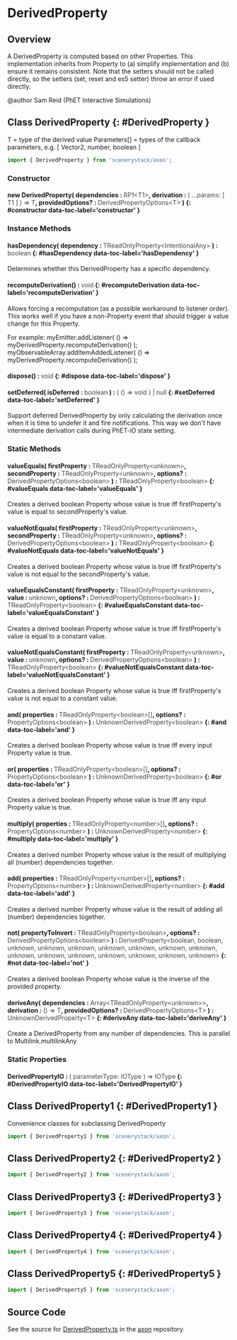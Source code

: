 # DerivedProperty

## Overview

A DerivedProperty is computed based on other Properties.  This implementation inherits from Property to (a) simplify
implementation and (b) ensure it remains consistent. Note that the setters should not be called directly, so the
setters (set, reset and es5 setter) throw an error if used directly.

@author Sam Reid (PhET Interactive Simulations)

## Class DerivedProperty {: #DerivedProperty }


T = type of the derived value
Parameters[] = types of the callback parameters, e.g. [ Vector2, number, boolean ]

```js
import { DerivedProperty } from 'scenerystack/axon';
```
### Constructor

#### new DerivedProperty( dependencies : <span style="font-weight: 400; opacity: 80%;">RP1&lt;T1&gt;</span>, derivation : <span style="font-weight: 400; opacity: 80%;">( ...params: [ T1 ] ) =&gt; T</span>, providedOptions? : <span style="font-weight: 400; opacity: 80%;">DerivedPropertyOptions&lt;T&gt;</span> ) {: #constructor data-toc-label='constructor' }

### Instance Methods

#### hasDependency( dependency : <span style="font-weight: 400; opacity: 80%;">TReadOnlyProperty&lt;IntentionalAny&gt;</span> ) : <span style="font-weight: 400; opacity: 80%;">boolean</span> {: #hasDependency data-toc-label='hasDependency' }

Determines whether this DerivedProperty has a specific dependency.

#### recomputeDerivation() : <span style="font-weight: 400; opacity: 80%;">void</span> {: #recomputeDerivation data-toc-label='recomputeDerivation' }

Allows forcing a recomputation (as a possible workaround to listener order). This works well if you have a
non-Property event that should trigger a value change for this Property.

For example:
myEmitter.addListener( () =&gt; myDerivedProperty.recomputeDerivation() );
myObservableArray.addItemAddedListener( () =&gt; myDerivedProperty.recomputeDerivation() );

#### dispose() : <span style="font-weight: 400; opacity: 80%;">void</span> {: #dispose data-toc-label='dispose' }

#### setDeferred( isDeferred : <span style="font-weight: 400; opacity: 80%;">boolean</span> ) : <span style="font-weight: 400; opacity: 80%;">( () =&gt; void ) | null</span> {: #setDeferred data-toc-label='setDeferred' }

Support deferred DerivedProperty by only calculating the derivation once when it is time to undefer it and fire
notifications. This way we don't have intermediate derivation calls during PhET-iO state setting.

### Static Methods

#### valueEquals( firstProperty : <span style="font-weight: 400; opacity: 80%;">TReadOnlyProperty&lt;unknown&gt;</span>, secondProperty : <span style="font-weight: 400; opacity: 80%;">TReadOnlyProperty&lt;unknown&gt;</span>, options? : <span style="font-weight: 400; opacity: 80%;">DerivedPropertyOptions&lt;boolean&gt;</span> ) : <span style="font-weight: 400; opacity: 80%;">TReadOnlyProperty&lt;boolean&gt;</span> {: #valueEquals data-toc-label='valueEquals' }

Creates a derived boolean Property whose value is true iff firstProperty's value is equal to secondProperty's
value.

#### valueNotEquals( firstProperty : <span style="font-weight: 400; opacity: 80%;">TReadOnlyProperty&lt;unknown&gt;</span>, secondProperty : <span style="font-weight: 400; opacity: 80%;">TReadOnlyProperty&lt;unknown&gt;</span>, options? : <span style="font-weight: 400; opacity: 80%;">DerivedPropertyOptions&lt;boolean&gt;</span> ) : <span style="font-weight: 400; opacity: 80%;">TReadOnlyProperty&lt;boolean&gt;</span> {: #valueNotEquals data-toc-label='valueNotEquals' }

Creates a derived boolean Property whose value is true iff firstProperty's value is not equal to the
secondProperty's value.

#### valueEqualsConstant( firstProperty : <span style="font-weight: 400; opacity: 80%;">TReadOnlyProperty&lt;unknown&gt;</span>, value : <span style="font-weight: 400; opacity: 80%;">unknown</span>, options? : <span style="font-weight: 400; opacity: 80%;">DerivedPropertyOptions&lt;boolean&gt;</span> ) : <span style="font-weight: 400; opacity: 80%;">TReadOnlyProperty&lt;boolean&gt;</span> {: #valueEqualsConstant data-toc-label='valueEqualsConstant' }

Creates a derived boolean Property whose value is true iff firstProperty's value is equal to a constant value.

#### valueNotEqualsConstant( firstProperty : <span style="font-weight: 400; opacity: 80%;">TReadOnlyProperty&lt;unknown&gt;</span>, value : <span style="font-weight: 400; opacity: 80%;">unknown</span>, options? : <span style="font-weight: 400; opacity: 80%;">DerivedPropertyOptions&lt;boolean&gt;</span> ) : <span style="font-weight: 400; opacity: 80%;">TReadOnlyProperty&lt;boolean&gt;</span> {: #valueNotEqualsConstant data-toc-label='valueNotEqualsConstant' }

Creates a derived boolean Property whose value is true iff firstProperty's value is not equal to a constant value.

#### and( properties : <span style="font-weight: 400; opacity: 80%;">TReadOnlyProperty&lt;boolean&gt;[]</span>, options? : <span style="font-weight: 400; opacity: 80%;">PropertyOptions&lt;boolean&gt;</span> ) : <span style="font-weight: 400; opacity: 80%;">UnknownDerivedProperty&lt;boolean&gt;</span> {: #and data-toc-label='and' }

Creates a derived boolean Property whose value is true iff every input Property value is true.

#### or( properties : <span style="font-weight: 400; opacity: 80%;">TReadOnlyProperty&lt;boolean&gt;[]</span>, options? : <span style="font-weight: 400; opacity: 80%;">PropertyOptions&lt;boolean&gt;</span> ) : <span style="font-weight: 400; opacity: 80%;">UnknownDerivedProperty&lt;boolean&gt;</span> {: #or data-toc-label='or' }

Creates a derived boolean Property whose value is true iff any input Property value is true.

#### multiply( properties : <span style="font-weight: 400; opacity: 80%;">TReadOnlyProperty&lt;number&gt;[]</span>, options? : <span style="font-weight: 400; opacity: 80%;">PropertyOptions&lt;number&gt;</span> ) : <span style="font-weight: 400; opacity: 80%;">UnknownDerivedProperty&lt;number&gt;</span> {: #multiply data-toc-label='multiply' }

Creates a derived number Property whose value is the result of multiplying all (number) dependencies together.

#### add( properties : <span style="font-weight: 400; opacity: 80%;">TReadOnlyProperty&lt;number&gt;[]</span>, options? : <span style="font-weight: 400; opacity: 80%;">PropertyOptions&lt;number&gt;</span> ) : <span style="font-weight: 400; opacity: 80%;">UnknownDerivedProperty&lt;number&gt;</span> {: #add data-toc-label='add' }

Creates a derived number Property whose value is the result of adding all (number) dependencies together.

#### not( propertyToInvert : <span style="font-weight: 400; opacity: 80%;">TReadOnlyProperty&lt;boolean&gt;</span>, options? : <span style="font-weight: 400; opacity: 80%;">DerivedPropertyOptions&lt;boolean&gt;</span> ) : <span style="font-weight: 400; opacity: 80%;">DerivedProperty&lt;boolean, boolean, unknown, unknown, unknown, unknown, unknown, unknown, unknown, unknown, unknown, unknown, unknown, unknown, unknown, unknown&gt;</span> {: #not data-toc-label='not' }

Creates a derived boolean Property whose value is the inverse of the provided property.

#### deriveAny( dependencies : <span style="font-weight: 400; opacity: 80%;">Array&lt;TReadOnlyProperty&lt;unknown&gt;&gt;</span>, derivation : <span style="font-weight: 400; opacity: 80%;">() =&gt; T</span>, providedOptions? : <span style="font-weight: 400; opacity: 80%;">DerivedPropertyOptions&lt;T&gt;</span> ) : <span style="font-weight: 400; opacity: 80%;">UnknownDerivedProperty&lt;T&gt;</span> {: #deriveAny data-toc-label='deriveAny' }

Create a DerivedProperty from any number of dependencies.  This is parallel to Multilink.multilinkAny

### Static Properties

#### DerivedPropertyIO : <span style="font-weight: 400; opacity: 80%;">( parameterType: IOType ) =&gt; IOType</span> {: #DerivedPropertyIO data-toc-label='DerivedPropertyIO' }



## Class DerivedProperty1 {: #DerivedProperty1 }


Convenience classes for subclassing DerivedProperty

```js
import { DerivedProperty1 } from 'scenerystack/axon';
```


## Class DerivedProperty2 {: #DerivedProperty2 }


```js
import { DerivedProperty2 } from 'scenerystack/axon';
```


## Class DerivedProperty3 {: #DerivedProperty3 }


```js
import { DerivedProperty3 } from 'scenerystack/axon';
```


## Class DerivedProperty4 {: #DerivedProperty4 }


```js
import { DerivedProperty4 } from 'scenerystack/axon';
```


## Class DerivedProperty5 {: #DerivedProperty5 }


```js
import { DerivedProperty5 } from 'scenerystack/axon';
```


## Source Code

See the source for [DerivedProperty.ts](https://github.com/phetsims/axon/blob/main/js/DerivedProperty.ts) in the [axon](https://github.com/phetsims/axon) repository.
